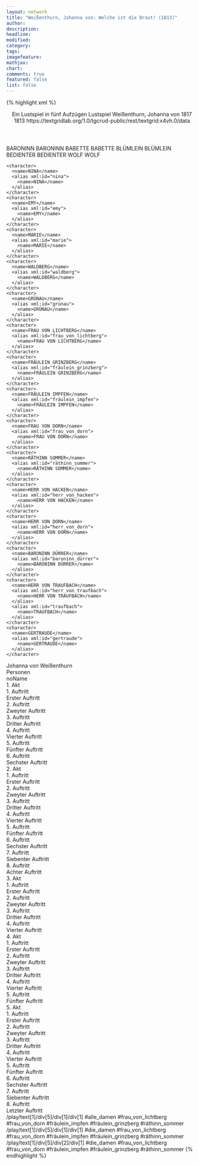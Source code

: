 ```yaml
---
layout: network
title: "Weißenthurn, Johanna von: Welche ist die Braut! (1813)"
author:
description:
headline:
modified:
category:
tags:
imagefeature: 
mathjax: 
chart: 
comments: true
featured: false
list: false
---
```

{% highlight xml %}
<?xml-model href="https://raw.githubusercontent.com/DLiNa/project/master/rules/lina.rnc"?><?xml-model href="https://raw.githubusercontent.com/DLiNa/project/master/rules/lina.sch"?>
<play xmlns="http://lina.digital">
  <header>
    <title>Welche ist die Braut!</title>
    <subtitle>Ein Lustspiel in fünf Aufzügen</subtitle>
    <genretitle>Lustspiel</genretitle>
    <author>Weißenthurn, Johanna von</author>
    <date type="print">1817</date>
    <date type="premiere">1813</date>
    <date type="written"/>
    <source>https://textgridlab.org/1.0/tgcrud-public/rest/textgrid:x4vh.0/data</source>
  </header>
  <personae>
    <character>
      <name>BARONINN</name>
      <alias xml:id="baroninn">
        <name>BARONINN</name>
      </alias>
    </character>
    <character>
      <name>BABETTE</name>
      <alias xml:id="babette">
        <name>BABETTE</name>
      </alias>
    </character>
    <character>
      <name>BLÜMLEIN</name>
      <alias xml:id="blümlein">
        <name>BLÜMLEIN</name>
      </alias>
    </character>
    <character>
      <name>BEDIENTER</name>
      <alias xml:id="bedienter">
        <name>BEDIENTER</name>
      </alias>
    </character>
    <character>
      <name>WOLF</name>
      <alias xml:id="wolf">
        <name>WOLF</name>
      </alias>
    </character>

    <character>
      <name>NINA</name>
      <alias xml:id="nina">
        <name>NINA</name>
      </alias>
    </character>
    <character>
      <name>EMY</name>
      <alias xml:id="emy">
        <name>EMY</name>
      </alias>
    </character>
    <character>
      <name>MARIE</name>
      <alias xml:id="marie">
        <name>MARIE</name>
      </alias>
    </character>
    <character>
      <name>WALDBERG</name>
      <alias xml:id="waldberg">
        <name>WALDBERG</name>
      </alias>
    </character>
    <character>
      <name>GRÜNAU</name>
      <alias xml:id="grünau">
        <name>GRÜNAU</name>
      </alias>
    </character>
    <character>
      <name>FRAU VON LICHTBERG</name>
      <alias xml:id="frau_von_lichtberg">
        <name>FRAU VON LICHTBERG</name>
      </alias>
    </character>
    <character>
      <name>FRÄULEIN GRINZBERG</name>
      <alias xml:id="fräulein_grinzberg">
        <name>FRÄULEIN GRINZBERG</name>
      </alias>
    </character>
    <character>
      <name>FRÄULEIN IMPFEN</name>
      <alias xml:id="fräulein_impfen">
        <name>FRÄULEIN IMPFEN</name>
      </alias>
    </character>
    <character>
      <name>FRAU VON DORN</name>
      <alias xml:id="frau_von_dorn">
        <name>FRAU VON DORN</name>
      </alias>
    </character>
    <character>
      <name>RÄTHINN SOMMER</name>
      <alias xml:id="räthinn_sommer">
        <name>RÄTHINN SOMMER</name>
      </alias>
    </character>
    <character>
      <name>HERR VON HACKEN</name>
      <alias xml:id="herr_von_hacken">
        <name>HERR VON HACKEN</name>
      </alias>
    </character>
    <character>
      <name>HERR VON DORN</name>
      <alias xml:id="herr_von_dorn">
        <name>HERR VON DORN</name>
      </alias>
    </character>
    <character>
      <name>BARONINN DÜRRER</name>
      <alias xml:id="baroninn_dürrer">
        <name>BARONINN DÜRRER</name>
      </alias>
    </character>
    <character>
      <name>HERR VON TRAUFBACH</name>
      <alias xml:id="herr_von_traufbach">
        <name>HERR VON TRAUFBACH</name>
      </alias>
      <alias xml:id="traufbach">
        <name>TRAUFBACH</name>
      </alias>
    </character>
    <character>
      <name>GERTRAUDE</name>
      <alias xml:id="gertraude">
        <name>GERTRAUDE</name>
      </alias>
    </character>
  </personae>
  <text>
    <div>
      <head>Johanna von Weißenthurn</head>
    </div>
    <div>
      <head>Personen</head>
      <div>
        <head>noName</head>
      </div>
    </div>
    <div>
      <head>1. Akt</head>
      <div>
        <head>1. Auftritt</head>
        <div>
          <head>Erster Auftritt</head>
          <sp who="#baroninn">
            <amount n="21" unit="speech_acts"/>
            <amount n="182" unit="words"/>
            <amount n="19" unit="lines"/>
            <amount n="971" unit="chars"/>
          </sp>
          <sp who="#babette">
            <amount n="21" unit="speech_acts"/>
            <amount n="374" unit="words"/>
            <amount n="15" unit="lines"/>
            <amount n="2038" unit="chars"/>
          </sp>
        </div>
      </div>
      <div>
        <head>2. Auftritt</head>
        <div>
          <head>Zweyter Auftritt</head>
          <sp who="#baroninn">
            <amount n="17" unit="speech_acts"/>
            <amount n="173" unit="words"/>
            <amount n="16" unit="lines"/>
            <amount n="901" unit="chars"/>
          </sp>
          <sp who="#babette">
            <amount n="1" unit="speech_acts"/>
            <amount n="14" unit="words"/>
            <amount n="1" unit="lines"/>
            <amount n="66" unit="chars"/>
          </sp>
          <sp who="#blümlein">
            <amount n="17" unit="speech_acts"/>
            <amount n="523" unit="words"/>
            <amount n="9" unit="lines"/>
            <amount n="2913" unit="chars"/>
          </sp>
        </div>
      </div>
      <div>
        <head>3. Auftritt</head>
        <div>
          <head>Dritter Auftritt</head>
          <sp who="#bedienter">
            <amount n="1" unit="speech_acts"/>
            <amount n="2" unit="words"/>
            <amount n="1" unit="lines"/>
            <amount n="13" unit="chars"/>
          </sp>
          <sp who="#baroninn">
            <amount n="41" unit="speech_acts"/>
            <amount n="428" unit="words"/>
            <amount n="34" unit="lines"/>
            <amount n="2276" unit="chars"/>
          </sp>
          <sp who="#blümlein">
            <amount n="23" unit="speech_acts"/>
            <amount n="240" unit="words"/>
            <amount n="20" unit="lines"/>
            <amount n="1321" unit="chars"/>
          </sp>
          <sp who="#wolf">
            <amount n="35" unit="speech_acts"/>
            <amount n="783" unit="words"/>
            <amount n="23" unit="lines"/>
            <amount n="4384" unit="chars"/>
          </sp>
        </div>
      </div>
      <div>
        <head>4. Auftritt</head>
        <div>
          <head>Vierter Auftritt</head>
          <sp who="#babette">
            <amount n="1" unit="speech_acts"/>
            <amount n="3" unit="words"/>
            <amount n="1" unit="lines"/>
            <amount n="21" unit="chars"/>
          </sp>
          <sp who="#baroninn">
            <amount n="19" unit="speech_acts"/>
            <amount n="234" unit="words"/>
            <amount n="16" unit="lines"/>
            <amount n="1241" unit="chars"/>
          </sp>
          <sp who="#wolf">
            <amount n="1" unit="speech_acts"/>
            <amount n="236" unit="words"/>
            <amount n="1358" unit="chars"/>
          </sp>
          <sp who="#blümlein">
            <amount n="16" unit="speech_acts"/>
            <amount n="611" unit="words"/>
            <amount n="5" unit="lines"/>
            <amount n="3487" unit="chars"/>
          </sp>
        </div>
      </div>
      <div>
        <head>5. Auftritt</head>
        <div>
          <head>Fünfter Auftritt</head>
          <sp who="#nina #emy">
            <amount n="2" unit="speech_acts"/>
            <amount n="15" unit="words"/>
            <amount n="2" unit="lines"/>
            <amount n="71" unit="chars"/>
          </sp>
          <sp who="#baroninn">
            <amount n="18" unit="speech_acts"/>
            <amount n="389" unit="words"/>
            <amount n="12" unit="lines"/>
            <amount n="2121" unit="chars"/>
          </sp>
          <sp who="#nina">
            <amount n="23" unit="speech_acts"/>
            <amount n="134" unit="words"/>
            <amount n="22" unit="lines"/>
            <amount n="701" unit="chars"/>
          </sp>
          <sp who="#nina #emy">
            <amount n="4" unit="speech_acts"/>
            <amount n="21" unit="words"/>
            <amount n="4" unit="lines"/>
            <amount n="107" unit="chars"/>
          </sp>
          <sp who="#emy">
            <amount n="18" unit="speech_acts"/>
            <amount n="131" unit="words"/>
            <amount n="17" unit="lines"/>
            <amount n="653" unit="chars"/>
          </sp>
        </div>
      </div>
      <div>
        <head>6. Auftritt</head>
        <div>
          <head>Sechster Auftritt</head>
          <sp who="#baroninn">
            <amount n="10" unit="speech_acts"/>
            <amount n="209" unit="words"/>
            <amount n="4" unit="lines"/>
            <amount n="1167" unit="chars"/>
          </sp>
          <sp who="#marie">
            <amount n="15" unit="speech_acts"/>
            <amount n="259" unit="words"/>
            <amount n="10" unit="lines"/>
            <amount n="1375" unit="chars"/>
          </sp>
          <sp who="#emy">
            <amount n="16" unit="speech_acts"/>
            <amount n="187" unit="words"/>
            <amount n="12" unit="lines"/>
            <amount n="999" unit="chars"/>
          </sp>
          <sp who="#nina">
            <amount n="15" unit="speech_acts"/>
            <amount n="295" unit="words"/>
            <amount n="12" unit="lines"/>
            <amount n="1500" unit="chars"/>
          </sp>
        </div>
      </div>
    </div>
    <div>
      <head>2. Akt</head>
      <div>
        <head>1. Auftritt</head>
        <div>
          <head>Erster Auftritt</head>
          <sp who="#baroninn">
            <amount n="10" unit="speech_acts"/>
            <amount n="298" unit="words"/>
            <amount n="4" unit="lines"/>
            <amount n="1661" unit="chars"/>
          </sp>
          <sp who="#babette">
            <amount n="9" unit="speech_acts"/>
            <amount n="64" unit="words"/>
            <amount n="8" unit="lines"/>
            <amount n="375" unit="chars"/>
          </sp>
        </div>
      </div>
      <div>
        <head>2. Auftritt</head>
        <div>
          <head>Zweyter Auftritt</head>
          <sp who="#bedienter">
            <amount n="4" unit="speech_acts"/>
            <amount n="28" unit="words"/>
            <amount n="4" unit="lines"/>
            <amount n="147" unit="chars"/>
          </sp>
          <sp who="#baroninn">
            <amount n="5" unit="speech_acts"/>
            <amount n="186" unit="words"/>
            <amount n="2" unit="lines"/>
            <amount n="1013" unit="chars"/>
          </sp>
          <sp who="#babette">
            <amount n="2" unit="speech_acts"/>
            <amount n="27" unit="words"/>
            <amount n="1" unit="lines"/>
            <amount n="135" unit="chars"/>
          </sp>
        </div>
      </div>
      <div>
        <head>3. Auftritt</head>
        <div>
          <head>Dritter Auftritt</head>
          <sp who="#wolf">
            <amount n="8" unit="speech_acts"/>
            <amount n="125" unit="words"/>
            <amount n="4" unit="lines"/>
            <amount n="712" unit="chars"/>
          </sp>
          <sp who="#baroninn">
            <amount n="13" unit="speech_acts"/>
            <amount n="174" unit="words"/>
            <amount n="10" unit="lines"/>
            <amount n="955" unit="chars"/>
          </sp>
          <sp who="#waldberg">
            <amount n="3" unit="speech_acts"/>
            <amount n="42" unit="words"/>
            <amount n="2" unit="lines"/>
            <amount n="228" unit="chars"/>
          </sp>
          <sp who="#grünau">
            <amount n="7" unit="speech_acts"/>
            <amount n="198" unit="words"/>
            <amount n="3" unit="lines"/>
            <amount n="1080" unit="chars"/>
          </sp>
        </div>
      </div>
      <div>
        <head>4. Auftritt</head>
        <div>
          <head>Vierter Auftritt</head>
          <sp who="#wolf">
            <amount n="8" unit="speech_acts"/>
            <amount n="300" unit="words"/>
            <amount n="5" unit="lines"/>
            <amount n="1696" unit="chars"/>
          </sp>
          <sp who="#waldberg">
            <amount n="2" unit="speech_acts"/>
            <amount n="10" unit="words"/>
            <amount n="2" unit="lines"/>
            <amount n="53" unit="chars"/>
          </sp>
          <sp who="#grünau">
            <amount n="13" unit="speech_acts"/>
            <amount n="269" unit="words"/>
            <amount n="9" unit="lines"/>
            <amount n="1520" unit="chars"/>
          </sp>
          <sp who="#nina">
            <amount n="6" unit="speech_acts"/>
            <amount n="32" unit="words"/>
            <amount n="6" unit="lines"/>
            <amount n="169" unit="chars"/>
          </sp>
          <sp who="#baroninn">
            <amount n="11" unit="speech_acts"/>
            <amount n="63" unit="words"/>
            <amount n="11" unit="lines"/>
            <amount n="356" unit="chars"/>
          </sp>
          <sp who="#emy #nina">
            <amount n="3" unit="speech_acts"/>
          </sp>
          <sp who="#emy">
            <amount n="6" unit="speech_acts"/>
            <amount n="26" unit="words"/>
            <amount n="6" unit="lines"/>
            <amount n="128" unit="chars"/>
          </sp>
        </div>
      </div>
      <div>
        <head>5. Auftritt</head>
        <div>
          <head>Fünfter Auftritt</head>
          <sp who="#blümlein">
            <amount n="10" unit="speech_acts"/>
            <amount n="368" unit="words"/>
            <amount n="5" unit="lines"/>
            <amount n="2014" unit="chars"/>
          </sp>
          <sp who="#baroninn">
            <amount n="5" unit="speech_acts"/>
            <amount n="155" unit="words"/>
            <amount n="4" unit="lines"/>
            <amount n="875" unit="chars"/>
          </sp>
          <sp who="#waldberg">
            <amount n="5" unit="speech_acts"/>
            <amount n="18" unit="words"/>
            <amount n="5" unit="lines"/>
            <amount n="89" unit="chars"/>
          </sp>
        </div>
      </div>
      <div>
        <head>6. Auftritt</head>
        <div>
          <head>Sechster Auftritt</head>
          <sp who="#grünau">
            <amount n="12" unit="speech_acts"/>
            <amount n="286" unit="words"/>
            <amount n="7" unit="lines"/>
            <amount n="1574" unit="chars"/>
          </sp>
          <sp who="#waldberg">
            <amount n="13" unit="speech_acts"/>
            <amount n="244" unit="words"/>
            <amount n="8" unit="lines"/>
            <amount n="1356" unit="chars"/>
          </sp>
          <sp who="#emy">
            <amount n="21" unit="speech_acts"/>
            <amount n="140" unit="words"/>
            <amount n="21" unit="lines"/>
            <amount n="717" unit="chars"/>
          </sp>
          <sp who="#nina">
            <amount n="21" unit="speech_acts"/>
            <amount n="158" unit="words"/>
            <amount n="20" unit="lines"/>
            <amount n="819" unit="chars"/>
          </sp>
          <sp who="#nina #emy">
            <amount n="1" unit="speech_acts"/>
            <amount n="4" unit="words"/>
            <amount n="1" unit="lines"/>
            <amount n="21" unit="chars"/>
          </sp>
        </div>
      </div>
      <div>
        <head>7. Auftritt</head>
        <div>
          <head>Siebenter Auftritt</head>
          <sp who="#baroninn">
            <amount n="10" unit="speech_acts"/>
            <amount n="227" unit="words"/>
            <amount n="6" unit="lines"/>
            <amount n="1213" unit="chars"/>
          </sp>
          <sp who="#waldberg">
            <amount n="5" unit="speech_acts"/>
            <amount n="43" unit="words"/>
            <amount n="4" unit="lines"/>
            <amount n="260" unit="chars"/>
          </sp>
          <sp who="#blümlein">
            <amount n="5" unit="speech_acts"/>
            <amount n="185" unit="words"/>
            <amount n="1" unit="lines"/>
            <amount n="1029" unit="chars"/>
          </sp>
          <sp who="#nina">
            <amount n="1" unit="speech_acts"/>
            <amount n="3" unit="words"/>
            <amount n="1" unit="lines"/>
            <amount n="11" unit="chars"/>
          </sp>
          <sp who="#nina #emy">
            <amount n="1" unit="speech_acts"/>
          </sp>
          <sp who="#grünau">
            <amount n="2" unit="speech_acts"/>
            <amount n="40" unit="words"/>
            <amount n="1" unit="lines"/>
            <amount n="228" unit="chars"/>
          </sp>
          <sp who="#babette">
            <amount n="4" unit="speech_acts"/>
            <amount n="12" unit="words"/>
            <amount n="3" unit="lines"/>
            <amount n="67" unit="chars"/>
          </sp>
        </div>
      </div>
      <div>
        <head>8. Auftritt</head>
        <div>
          <head>Achter Auftritt</head>
          <sp who="#nina #emy">
            <amount n="1" unit="speech_acts"/>
            <amount n="4" unit="words"/>
            <amount n="1" unit="lines"/>
            <amount n="16" unit="chars"/>
          </sp>
          <sp who="#baroninn">
            <amount n="6" unit="speech_acts"/>
            <amount n="82" unit="words"/>
            <amount n="5" unit="lines"/>
            <amount n="452" unit="chars"/>
          </sp>
          <sp who="#emy">
            <amount n="1" unit="speech_acts"/>
            <amount n="4" unit="words"/>
            <amount n="1" unit="lines"/>
            <amount n="22" unit="chars"/>
          </sp>
          <sp who="#babette">
            <amount n="1" unit="speech_acts"/>
            <amount n="5" unit="words"/>
            <amount n="1" unit="lines"/>
            <amount n="24" unit="chars"/>
          </sp>
          <sp who="#waldberg">
            <amount n="1" unit="speech_acts"/>
          </sp>
          <sp who="#grünau">
            <amount n="1" unit="speech_acts"/>
            <amount n="16" unit="words"/>
            <amount n="1" unit="lines"/>
            <amount n="74" unit="chars"/>
          </sp>
          <sp who="#blümlein">
            <amount n="3" unit="speech_acts"/>
            <amount n="269" unit="words"/>
            <amount n="1" unit="lines"/>
            <amount n="1502" unit="chars"/>
          </sp>
        </div>
      </div>
    </div>
    <div>
      <head>3. Akt</head>
      <div>
        <head>1. Auftritt</head>
        <div>
          <head>Erster Auftritt</head>
          <sp who="#frau_von_lichtberg">
            <amount n="17" unit="speech_acts"/>
            <amount n="201" unit="words"/>
            <amount n="12" unit="lines"/>
            <amount n="1155" unit="chars"/>
          </sp>
          <sp who="#fräulein_grinzberg">
            <amount n="4" unit="speech_acts"/>
            <amount n="20" unit="words"/>
            <amount n="4" unit="lines"/>
            <amount n="97" unit="chars"/>
          </sp>
          <sp who="#fräulein_impfen">
            <amount n="19" unit="speech_acts"/>
            <amount n="202" unit="words"/>
            <amount n="15" unit="lines"/>
            <amount n="1083" unit="chars"/>
          </sp>
          <sp who="#baroninn #nina #emy #waldberg #grünau #frau_von_lichtberg #blümlein #herr_von_dorn #frau_von_dorn #herr_von_hacken #herr_von_traufbach #fräulein_impfen #fräulein_grinzberg #räthinn_sommer">
            <amount n="8" unit="speech_acts"/>
            <amount n="41" unit="words"/>
            <amount n="8" unit="lines"/>
            <amount n="191" unit="chars"/>
          </sp>
          <sp who="#blümlein">
            <amount n="13" unit="speech_acts"/>
            <amount n="296" unit="words"/>
            <amount n="10" unit="lines"/>
            <amount n="1688" unit="chars"/>
          </sp>
          <sp who="#frau_von_dorn">
            <amount n="9" unit="speech_acts"/>
            <amount n="72" unit="words"/>
            <amount n="9" unit="lines"/>
            <amount n="371" unit="chars"/>
          </sp>
          <sp who="#baroninn">
            <amount n="11" unit="speech_acts"/>
            <amount n="75" unit="words"/>
            <amount n="11" unit="lines"/>
            <amount n="373" unit="chars"/>
          </sp>
          <sp who="#räthinn_sommer">
            <amount n="8" unit="speech_acts"/>
            <amount n="175" unit="words"/>
            <amount n="6" unit="lines"/>
            <amount n="990" unit="chars"/>
          </sp>
          <sp who="#herr_von_hacken">
            <amount n="1" unit="speech_acts"/>
            <amount n="5" unit="words"/>
            <amount n="1" unit="lines"/>
            <amount n="31" unit="chars"/>
          </sp>
          <sp who="#herr_von_dorn">
            <amount n="5" unit="speech_acts"/>
            <amount n="53" unit="words"/>
            <amount n="4" unit="lines"/>
            <amount n="275" unit="chars"/>
          </sp>
          <sp who="#fräulein_impfen #fräulein_grinzberg">
            <amount n="1" unit="speech_acts"/>
            <amount n="4" unit="words"/>
            <amount n="1" unit="lines"/>
            <amount n="16" unit="chars"/>
          </sp>
          <sp who="#frau_von_lichtberg #frau_von_dorn #fräulein_impfen #fräulein_grinzberg #räthinn_sommer">
            <amount n="2" unit="speech_acts"/>
            <amount n="10" unit="words"/>
            <amount n="2" unit="lines"/>
            <amount n="49" unit="chars"/>
          </sp>
          <sp who="#waldberg">
            <amount n="5" unit="speech_acts"/>
            <amount n="22" unit="words"/>
            <amount n="5" unit="lines"/>
            <amount n="121" unit="chars"/>
          </sp>
          <sp who="#frau_von_lichtberg #frau_von_dorn #fräulein_impfen #fräulein_grinzberg #räthinn_sommer">
            <amount n="1" unit="speech_acts"/>
            <amount n="5" unit="words"/>
            <amount n="1" unit="lines"/>
            <amount n="23" unit="chars"/>
          </sp>
          <sp who="#grünau">
            <amount n="3" unit="speech_acts"/>
            <amount n="20" unit="words"/>
            <amount n="3" unit="lines"/>
            <amount n="114" unit="chars"/>
          </sp>
          <sp who="#nina">
            <amount n="1" unit="speech_acts"/>
            <amount n="5" unit="words"/>
            <amount n="1" unit="lines"/>
            <amount n="32" unit="chars"/>
          </sp>
        </div>
      </div>
      <div>
        <head>2. Auftritt</head>
        <div>
          <head>Zweyter Auftritt</head>
          <sp who="#baroninn">
            <amount n="11" unit="speech_acts"/>
            <amount n="107" unit="words"/>
            <amount n="11" unit="lines"/>
            <amount n="595" unit="chars"/>
          </sp>
          <sp who="#baroninn_dürrer">
            <amount n="24" unit="speech_acts"/>
            <amount n="515" unit="words"/>
            <amount n="16" unit="lines"/>
            <amount n="2879" unit="chars"/>
          </sp>
          <sp who="#frau_von_dorn">
            <amount n="4" unit="speech_acts"/>
            <amount n="17" unit="words"/>
            <amount n="4" unit="lines"/>
            <amount n="80" unit="chars"/>
          </sp>
          <sp who="#fräulein_impfen">
            <amount n="2" unit="speech_acts"/>
            <amount n="11" unit="words"/>
            <amount n="2" unit="lines"/>
            <amount n="54" unit="chars"/>
          </sp>
          <sp who="#fräulein_grinzberg">
            <amount n="2" unit="speech_acts"/>
            <amount n="15" unit="words"/>
            <amount n="2" unit="lines"/>
            <amount n="81" unit="chars"/>
          </sp>
          <sp who="#baroninn_dürrer #frau_von_dorn #fräulein_impfen #fräulein_grinzberg #traufbach #herr_von_dorn #blümlein #grünau #waldberg #räthinn_sommer #nina #emy #frau_von_lichtberg">
            <amount n="2" unit="speech_acts"/>
            <amount n="8" unit="words"/>
            <amount n="2" unit="lines"/>
            <amount n="43" unit="chars"/>
          </sp>
          <sp who="#herr_von_hacken">
            <amount n="2" unit="speech_acts"/>
            <amount n="9" unit="words"/>
            <amount n="2" unit="lines"/>
            <amount n="46" unit="chars"/>
          </sp>
          <sp who="#traufbach">
            <amount n="2" unit="speech_acts"/>
            <amount n="11" unit="words"/>
            <amount n="2" unit="lines"/>
            <amount n="64" unit="chars"/>
          </sp>
          <sp who="#herr_von_dorn">
            <amount n="7" unit="speech_acts"/>
            <amount n="39" unit="words"/>
            <amount n="7" unit="lines"/>
            <amount n="246" unit="chars"/>
          </sp>
          <sp who="#blümlein">
            <amount n="10" unit="speech_acts"/>
            <amount n="106" unit="words"/>
            <amount n="9" unit="lines"/>
            <amount n="558" unit="chars"/>
          </sp>
          <sp who="#herr_von_traufbach">
            <amount n="4" unit="speech_acts"/>
            <amount n="13" unit="words"/>
            <amount n="4" unit="lines"/>
            <amount n="85" unit="chars"/>
          </sp>
          <sp who="#frau_von_lichtberg #frau_von_dorn #fräulein_impfen #fräulein_grinzberg #räthinn_sommer">
            <amount n="2" unit="speech_acts"/>
            <amount n="10" unit="words"/>
            <amount n="2" unit="lines"/>
            <amount n="48" unit="chars"/>
          </sp>
          <sp who="#grünau">
            <amount n="10" unit="speech_acts"/>
            <amount n="424" unit="words"/>
            <amount n="4" unit="lines"/>
            <amount n="2316" unit="chars"/>
          </sp>
          <sp who="#waldberg">
            <amount n="3" unit="speech_acts"/>
            <amount n="62" unit="words"/>
            <amount n="2" unit="lines"/>
            <amount n="358" unit="chars"/>
          </sp>
          <sp who="#räthinn_sommer">
            <amount n="7" unit="speech_acts"/>
            <amount n="112" unit="words"/>
            <amount n="5" unit="lines"/>
            <amount n="629" unit="chars"/>
          </sp>
          <sp who="#nina">
            <amount n="1" unit="speech_acts"/>
            <amount n="4" unit="words"/>
            <amount n="1" unit="lines"/>
            <amount n="16" unit="chars"/>
          </sp>
          <sp who="#emy">
            <amount n="2" unit="speech_acts"/>
            <amount n="10" unit="words"/>
            <amount n="2" unit="lines"/>
            <amount n="39" unit="chars"/>
          </sp>
          <sp who="#frau_von_lichtberg">
            <amount n="2" unit="speech_acts"/>
            <amount n="11" unit="words"/>
            <amount n="2" unit="lines"/>
            <amount n="53" unit="chars"/>
          </sp>
        </div>
      </div>
      <div>
        <head>3. Auftritt</head>
        <div>
          <head>Dritter Auftritt</head>
          <sp who="#waldberg">
            <amount n="2" unit="speech_acts"/>
            <amount n="40" unit="words"/>
            <amount n="1" unit="lines"/>
            <amount n="229" unit="chars"/>
          </sp>
          <sp who="#baroninn_dürrer #baroninn #frau_von_dorn #herr_von_hacken #fräulein_impfen #fräulein_grinzberg #traufbach #herr_von_dorn #blümlein #grünau #waldberg #räthinn_sommer #nina #emy #frau_von_lichtberg">
            <amount n="3" unit="speech_acts"/>
            <amount n="8" unit="words"/>
            <amount n="3" unit="lines"/>
            <amount n="60" unit="chars"/>
          </sp>
          <sp who="#frau_von_lichtberg">
            <amount n="2" unit="speech_acts"/>
            <amount n="8" unit="words"/>
            <amount n="2" unit="lines"/>
            <amount n="67" unit="chars"/>
          </sp>
          <sp who="#frau_von_dorn">
            <amount n="1" unit="speech_acts"/>
            <amount n="3" unit="words"/>
            <amount n="1" unit="lines"/>
            <amount n="20" unit="chars"/>
          </sp>
          <sp who="#fräulein_impfen">
            <amount n="2" unit="speech_acts"/>
            <amount n="10" unit="words"/>
            <amount n="2" unit="lines"/>
            <amount n="58" unit="chars"/>
          </sp>
          <sp who="#fräulein_grinzberg">
            <amount n="1" unit="speech_acts"/>
            <amount n="5" unit="words"/>
            <amount n="1" unit="lines"/>
            <amount n="27" unit="chars"/>
          </sp>
          <sp who="#herr_von_hacken">
            <amount n="1" unit="speech_acts"/>
            <amount n="5" unit="words"/>
            <amount n="1" unit="lines"/>
            <amount n="26" unit="chars"/>
          </sp>
          <sp who="#herr_von_dorn">
            <amount n="1" unit="speech_acts"/>
            <amount n="5" unit="words"/>
            <amount n="1" unit="lines"/>
            <amount n="33" unit="chars"/>
          </sp>
          <sp who="#grünau">
            <amount n="1" unit="speech_acts"/>
            <amount n="8" unit="words"/>
            <amount n="1" unit="lines"/>
            <amount n="35" unit="chars"/>
          </sp>
          <sp who="#blümlein">
            <amount n="1" unit="speech_acts"/>
            <amount n="11" unit="words"/>
            <amount n="1" unit="lines"/>
            <amount n="69" unit="chars"/>
          </sp>
          <sp who="#baroninn">
            <amount n="1" unit="speech_acts"/>
            <amount n="13" unit="words"/>
            <amount n="1" unit="lines"/>
            <amount n="59" unit="chars"/>
          </sp>
          <sp who="#emy">
            <amount n="1" unit="speech_acts"/>
            <amount n="4" unit="words"/>
            <amount n="1" unit="lines"/>
            <amount n="19" unit="chars"/>
          </sp>
        </div>
      </div>
      <div>
        <head>4. Auftritt</head>
        <div>
          <head>Vierter Auftritt</head>
          <sp who="#marie">
            <amount n="11" unit="speech_acts"/>
            <amount n="620" unit="words"/>
            <amount n="88" unit="lines"/>
            <amount n="3409" unit="chars"/>
          </sp>
          <sp who="#baroninn">
            <amount n="16" unit="speech_acts"/>
            <amount n="248" unit="words"/>
            <amount n="14" unit="lines"/>
            <amount n="1313" unit="chars"/>
          </sp>
          <sp who="#waldberg">
            <amount n="5" unit="speech_acts"/>
            <amount n="78" unit="words"/>
            <amount n="4" unit="lines"/>
            <amount n="437" unit="chars"/>
          </sp>
          <sp who="#baroninn_dürrer">
            <amount n="3" unit="speech_acts"/>
            <amount n="24" unit="words"/>
            <amount n="3" unit="lines"/>
            <amount n="153" unit="chars"/>
          </sp>
          <sp who="#blümlein">
            <amount n="9" unit="speech_acts"/>
            <amount n="106" unit="words"/>
            <amount n="8" unit="lines"/>
            <amount n="586" unit="chars"/>
          </sp>
          <sp who="#fräulein_impfen">
            <amount n="13" unit="speech_acts"/>
            <amount n="436" unit="words"/>
            <amount n="29" unit="lines"/>
            <amount n="2334" unit="chars"/>
          </sp>
          <sp who="#frau_von_lichtberg">
            <amount n="1" unit="speech_acts"/>
            <amount n="13" unit="words"/>
            <amount n="1" unit="lines"/>
            <amount n="68" unit="chars"/>
          </sp>
          <sp who="#herr_von_traufbach">
            <amount n="1" unit="speech_acts"/>
            <amount n="1" unit="words"/>
            <amount n="1" unit="lines"/>
            <amount n="5" unit="chars"/>
          </sp>
          <sp who="#herr_von_hacken">
            <amount n="1" unit="speech_acts"/>
            <amount n="9" unit="words"/>
            <amount n="1" unit="lines"/>
            <amount n="52" unit="chars"/>
          </sp>
          <sp who="#grünau">
            <amount n="5" unit="speech_acts"/>
            <amount n="161" unit="words"/>
            <amount n="4" unit="lines"/>
            <amount n="909" unit="chars"/>
          </sp>
          <sp who="#herr_von_dorn">
            <amount n="5" unit="speech_acts"/>
            <amount n="36" unit="words"/>
            <amount n="5" unit="lines"/>
            <amount n="214" unit="chars"/>
          </sp>
          <sp who="#frau_von_dorn">
            <amount n="12" unit="speech_acts"/>
            <amount n="240" unit="words"/>
            <amount n="20" unit="lines"/>
            <amount n="1243" unit="chars"/>
          </sp>
          <sp who="#marie #baroninn #waldberg #baroninn_dürrer #blümlein #fräulein_impfen #frau_von_lichtberg #herr_von_traufbach #herr_von_hacken #grünau #herr_von_dorn #fräulein_grinzberg #nina #emy">
            <amount n="6" unit="speech_acts"/>
            <amount n="36" unit="words"/>
            <amount n="6" unit="lines"/>
            <amount n="175" unit="chars"/>
          </sp>
          <sp who="#fräulein_grinzberg">
            <amount n="3" unit="speech_acts"/>
            <amount n="27" unit="words"/>
            <amount n="3" unit="lines"/>
            <amount n="142" unit="chars"/>
          </sp>
          <sp who="#nina">
            <amount n="3" unit="speech_acts"/>
            <amount n="23" unit="words"/>
            <amount n="3" unit="lines"/>
            <amount n="104" unit="chars"/>
          </sp>
          <sp who="#emy">
            <amount n="2" unit="speech_acts"/>
            <amount n="15" unit="words"/>
            <amount n="2" unit="lines"/>
            <amount n="76" unit="chars"/>
          </sp>
          <sp who="#nina #emy">
            <amount n="3" unit="speech_acts"/>
            <amount n="7" unit="words"/>
            <amount n="2" unit="lines"/>
            <amount n="31" unit="chars"/>
          </sp>
          <sp who="#marie #waldberg #baroninn_dürrer #blümlein #fräulein_impfen #frau_von_lichtberg #herr_von_traufbach #herr_von_hacken #grünau #herr_von_dorn #frau_von_dorn #fräulein_grinzberg #nina #emy">
            <amount n="1" unit="speech_acts"/>
            <amount n="4" unit="words"/>
            <amount n="1" unit="lines"/>
            <amount n="29" unit="chars"/>
          </sp>
        </div>
      </div>
    </div>
    <div>
      <head>4. Akt</head>
      <div>
        <head>1. Auftritt</head>
        <div>
          <head>Erster Auftritt</head>
          <sp who="#gertraude">
            <amount n="15" unit="speech_acts"/>
            <amount n="1093" unit="words"/>
            <amount n="3" unit="lines"/>
            <amount n="6066" unit="chars"/>
          </sp>
          <sp who="#marie">
            <amount n="14" unit="speech_acts"/>
            <amount n="152" unit="words"/>
            <amount n="11" unit="lines"/>
            <amount n="798" unit="chars"/>
          </sp>
        </div>
      </div>
      <div>
        <head>2. Auftritt</head>
        <div>
          <head>Zweyter Auftritt</head>
          <sp who="#waldberg">
            <amount n="3" unit="speech_acts"/>
            <amount n="22" unit="words"/>
            <amount n="3" unit="lines"/>
            <amount n="123" unit="chars"/>
          </sp>
          <sp who="#marie">
            <amount n="2" unit="speech_acts"/>
            <amount n="9" unit="words"/>
            <amount n="2" unit="lines"/>
            <amount n="43" unit="chars"/>
          </sp>
          <sp who="#gertraude">
            <amount n="2" unit="speech_acts"/>
            <amount n="178" unit="words"/>
            <amount n="1" unit="lines"/>
            <amount n="988" unit="chars"/>
          </sp>
        </div>
      </div>
      <div>
        <head>3. Auftritt</head>
        <div>
          <head>Dritter Auftritt</head>
          <sp who="#marie">
            <amount n="31" unit="speech_acts"/>
            <amount n="569" unit="words"/>
            <amount n="26" unit="lines"/>
            <amount n="3144" unit="chars"/>
          </sp>
          <sp who="#waldberg">
            <amount n="31" unit="speech_acts"/>
            <amount n="635" unit="words"/>
            <amount n="21" unit="lines"/>
            <amount n="3477" unit="chars"/>
          </sp>
        </div>
      </div>
      <div>
        <head>4. Auftritt</head>
        <div>
          <head>Vierter Auftritt</head>
          <sp who="#nina">
            <amount n="41" unit="speech_acts"/>
            <amount n="510" unit="words"/>
            <amount n="35" unit="lines"/>
            <amount n="2470" unit="chars"/>
          </sp>
          <sp who="#waldberg">
            <amount n="39" unit="speech_acts"/>
            <amount n="297" unit="words"/>
            <amount n="36" unit="lines"/>
            <amount n="1446" unit="chars"/>
          </sp>
          <sp who="#grünau">
            <amount n="1" unit="speech_acts"/>
            <amount n="6" unit="words"/>
            <amount n="1" unit="lines"/>
            <amount n="28" unit="chars"/>
          </sp>
        </div>
      </div>
      <div>
        <head>5. Auftritt</head>
        <div>
          <head>Fünfter Auftritt</head>
          <sp who="#grünau">
            <amount n="62" unit="speech_acts"/>
            <amount n="624" unit="words"/>
            <amount n="57" unit="lines"/>
            <amount n="3223" unit="chars"/>
          </sp>
          <sp who="#nina">
            <amount n="2" unit="speech_acts"/>
            <amount n="24" unit="words"/>
            <amount n="2" unit="lines"/>
            <amount n="101" unit="chars"/>
          </sp>
          <sp who="#waldberg">
            <amount n="61" unit="speech_acts"/>
            <amount n="547" unit="words"/>
            <amount n="55" unit="lines"/>
            <amount n="2840" unit="chars"/>
          </sp>
        </div>
      </div>
    </div>
    <div>
      <head>5. Akt</head>
      <div>
        <head>1. Auftritt</head>
        <div>
          <head>Erster Auftritt</head>
          <sp who="#blümlein">
            <amount n="2" unit="speech_acts"/>
            <amount n="23" unit="words"/>
            <amount n="2" unit="lines"/>
            <amount n="106" unit="chars"/>
          </sp>
          <sp who="#waldberg">
            <amount n="4" unit="speech_acts"/>
            <amount n="40" unit="words"/>
            <amount n="3" unit="lines"/>
            <amount n="226" unit="chars"/>
          </sp>
          <sp who="#wolf">
            <amount n="3" unit="speech_acts"/>
            <amount n="104" unit="words"/>
            <amount n="1" unit="lines"/>
            <amount n="572" unit="chars"/>
          </sp>
        </div>
      </div>
      <div>
        <head>2. Auftritt</head>
        <div>
          <head>Zweyter Auftritt</head>
          <sp who="#waldberg">
            <amount n="25" unit="speech_acts"/>
            <amount n="143" unit="words"/>
            <amount n="24" unit="lines"/>
            <amount n="758" unit="chars"/>
          </sp>
          <sp who="#blümlein">
            <amount n="24" unit="speech_acts"/>
            <amount n="1023" unit="words"/>
            <amount n="12" unit="lines"/>
            <amount n="5755" unit="chars"/>
          </sp>
        </div>
      </div>
      <div>
        <head>3. Auftritt</head>
        <div>
          <head>Dritter Auftritt</head>
          <sp who="#marie">
            <amount n="23" unit="speech_acts"/>
            <amount n="728" unit="words"/>
            <amount n="16" unit="lines"/>
            <amount n="4022" unit="chars"/>
          </sp>
          <sp who="#waldberg">
            <amount n="23" unit="speech_acts"/>
            <amount n="356" unit="words"/>
            <amount n="16" unit="lines"/>
            <amount n="1899" unit="chars"/>
          </sp>
        </div>
      </div>
      <div>
        <head>4. Auftritt</head>
        <div>
          <head>Vierter Auftritt</head>
          <sp who="#grünau">
            <amount n="8" unit="speech_acts"/>
            <amount n="57" unit="words"/>
            <amount n="7" unit="lines"/>
            <amount n="294" unit="chars"/>
          </sp>
          <sp who="#waldberg">
            <amount n="8" unit="speech_acts"/>
            <amount n="40" unit="words"/>
            <amount n="8" unit="lines"/>
            <amount n="211" unit="chars"/>
          </sp>
        </div>
      </div>
      <div>
        <head>5. Auftritt</head>
        <div>
          <head>Fünfter Auftritt</head>
          <sp who="#baroninn">
            <amount n="5" unit="speech_acts"/>
            <amount n="94" unit="words"/>
            <amount n="3" unit="lines"/>
            <amount n="526" unit="chars"/>
          </sp>
          <sp who="#waldberg">
            <amount n="4" unit="speech_acts"/>
            <amount n="65" unit="words"/>
            <amount n="2" unit="lines"/>
            <amount n="375" unit="chars"/>
          </sp>
          <sp who="#grünau">
            <amount n="2" unit="speech_acts"/>
            <amount n="10" unit="words"/>
            <amount n="2" unit="lines"/>
            <amount n="58" unit="chars"/>
          </sp>
          <sp who="#emy #nina">
            <amount n="1" unit="speech_acts"/>
            <amount n="5" unit="words"/>
            <amount n="1" unit="lines"/>
            <amount n="23" unit="chars"/>
          </sp>
          <sp who="#emy">
            <amount n="3" unit="speech_acts"/>
            <amount n="13" unit="words"/>
            <amount n="3" unit="lines"/>
            <amount n="71" unit="chars"/>
          </sp>
          <sp who="#nina">
            <amount n="2" unit="speech_acts"/>
            <amount n="4" unit="words"/>
            <amount n="2" unit="lines"/>
            <amount n="17" unit="chars"/>
          </sp>
          <sp who="#wolf">
            <amount n="1" unit="speech_acts"/>
            <amount n="8" unit="words"/>
            <amount n="1" unit="lines"/>
            <amount n="45" unit="chars"/>
          </sp>
        </div>
      </div>
      <div>
        <head>6. Auftritt</head>
        <div>
          <head>Sechster Auftritt</head>
          <sp who="#babette">
            <amount n="2" unit="speech_acts"/>
            <amount n="15" unit="words"/>
            <amount n="1" unit="lines"/>
            <amount n="83" unit="chars"/>
          </sp>
          <sp who="#baroninn">
            <amount n="3" unit="speech_acts"/>
            <amount n="68" unit="words"/>
            <amount n="372" unit="chars"/>
          </sp>
          <sp who="#emy">
            <amount n="1" unit="speech_acts"/>
            <amount n="5" unit="words"/>
            <amount n="1" unit="lines"/>
            <amount n="24" unit="chars"/>
          </sp>
        </div>
      </div>
      <div>
        <head>7. Auftritt</head>
        <div>
          <head>Siebenter Auftritt</head>
          <sp who="#marie">
            <amount n="10" unit="speech_acts"/>
            <amount n="208" unit="words"/>
            <amount n="8" unit="lines"/>
            <amount n="1136" unit="chars"/>
          </sp>
          <sp who="#baroninn">
            <amount n="17" unit="speech_acts"/>
            <amount n="207" unit="words"/>
            <amount n="13" unit="lines"/>
            <amount n="1102" unit="chars"/>
          </sp>
          <sp who="#waldberg">
            <amount n="8" unit="speech_acts"/>
            <amount n="72" unit="words"/>
            <amount n="7" unit="lines"/>
            <amount n="403" unit="chars"/>
          </sp>
          <sp who="#wolf">
            <amount n="7" unit="speech_acts"/>
            <amount n="249" unit="words"/>
            <amount n="4" unit="lines"/>
            <amount n="1398" unit="chars"/>
          </sp>
          <sp who="#grünau">
            <amount n="5" unit="speech_acts"/>
            <amount n="24" unit="words"/>
            <amount n="5" unit="lines"/>
            <amount n="119" unit="chars"/>
          </sp>
          <sp who="#nina #emy">
            <amount n="1" unit="speech_acts"/>
            <amount n="1" unit="words"/>
            <amount n="1" unit="lines"/>
            <amount n="6" unit="chars"/>
          </sp>
          <sp who="#nina">
            <amount n="1" unit="speech_acts"/>
            <amount n="3" unit="words"/>
            <amount n="1" unit="lines"/>
            <amount n="21" unit="chars"/>
          </sp>
          <sp who="#emy">
            <amount n="1" unit="speech_acts"/>
            <amount n="2" unit="words"/>
            <amount n="1" unit="lines"/>
            <amount n="9" unit="chars"/>
          </sp>
          <sp who="#nina #emy">
            <amount n="1" unit="speech_acts"/>
            <amount n="5" unit="words"/>
            <amount n="1" unit="lines"/>
            <amount n="25" unit="chars"/>
          </sp>
          <sp who="#emy #nina">
            <amount n="3" unit="speech_acts"/>
            <amount n="13" unit="words"/>
            <amount n="3" unit="lines"/>
            <amount n="71" unit="chars"/>
          </sp>
          <sp who="#emy #nina #marie">
            <amount n="1" unit="speech_acts"/>
            <amount n="5" unit="words"/>
            <amount n="1" unit="lines"/>
            <amount n="28" unit="chars"/>
          </sp>
          <sp who="#babette #baroninn #emy #marie #waldberg #wolf #grünau #nina">
            <amount n="1" unit="speech_acts"/>
            <amount n="1" unit="words"/>
            <amount n="1" unit="lines"/>
            <amount n="7" unit="chars"/>
          </sp>
        </div>
      </div>
      <div>
        <head>8. Auftritt</head>
        <div>
          <head>Letzter Auftritt</head>
          <sp who="#blümlein">
            <amount n="2" unit="speech_acts"/>
            <amount n="18" unit="words"/>
            <amount n="2" unit="lines"/>
            <amount n="106" unit="chars"/>
          </sp>
          <sp who="#babette #baroninn #emy #waldberg #wolf #grünau #nina #blümlein">
            <amount n="1" unit="speech_acts"/>
            <amount n="2" unit="words"/>
            <amount n="1" unit="lines"/>
            <amount n="7" unit="chars"/>
          </sp>
          <sp who="#grünau">
            <amount n="1" unit="speech_acts"/>
            <amount n="5" unit="words"/>
            <amount n="1" unit="lines"/>
            <amount n="27" unit="chars"/>
          </sp>
          <sp who="#wolf">
            <amount n="1" unit="speech_acts"/>
            <amount n="20" unit="words"/>
            <amount n="102" unit="chars"/>
          </sp>
        </div>
      </div>
    </div>
  </text>
  <documentation>
    <change n="1" type="expandCollective" who="peertrilcke">
      <path>/play/text[1]/div[5]/div[1]/div[1]</path>
      <orig>#alle_damen</orig>
      <corr>#frau_von_lichtberg #frau_von_dorn #fräulein_impfen #fräulein_grinzberg #räthinn_sommer</corr>
      <comment/>
    </change>
    <change n="2" type="expandCollective" who="peertrilcke">
      <path>/play/text[1]/div[5]/div[1]/div[1]</path>
      <orig>#die_damen</orig>
      <corr>#frau_von_lichtberg #frau_von_dorn #fräulein_impfen #fräulein_grinzberg #räthinn_sommer</corr>
      <comment/>
    </change>
    <change n="3" type="expandCollective" who="peertrilcke">
      <path>/play/text[1]/div[5]/div[2]/div[1]</path>
      <orig>#die_damen</orig>
      <corr>#frau_von_lichtberg #frau_von_dorn #fräulein_impfen #fräulein_grinzberg #räthinn_sommer</corr>
      <comment/>
    </change>
  </documentation>
</play>
{% endhighlight %}